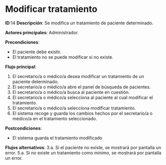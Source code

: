 # Modificar tratamiento
**ID**:14 **Descripción**: Se modifica un tratamiento de paciente determinado.

**Actores principales**: Administrador.

**Precondiciones**:

* El paciente debe existir.
* El tratamiento no se puede modificar si no existe.

**Flujo principal**:

1. El secretario/a o médico/a desea modificar un tratamiento de un paciente determinado.
2. El secretario/a o médico/a abre el panel de búsqueda de pacientes.
3. El secretario/a o médico/a busca al paciente en cuestión.
4. El secretario/a o médico/a selecciona al paciente al cual modificar el tratamiento.
5. El secretario/a o médico/a selecciona modificar tratamiento.
6. El sistema recoge y guarda los cambios hechos por el secretario/a o médico/a en el tratamiento seleccionado.


**Postcondiciones**:

* El sistema guarda el tratamiento modificado

**Flujos alternativos**:
  3.a. Si el paciente no existe, se mostrará por pantalla un error.
  5.a. Si no existe un tratamiento como mínimo, se mostrará por pantalla un error.
